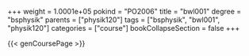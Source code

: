 +++
weight = 1.0001e+05
pokind = "PO2006"
title = "bwl001"
degree = "bsphysik"
parents = ["physik120"]
tags = ["bsphysik", "bwl001", "physik120"]
categories = ["course"]
bookCollapseSection = false
+++

{{< genCoursePage >}}
